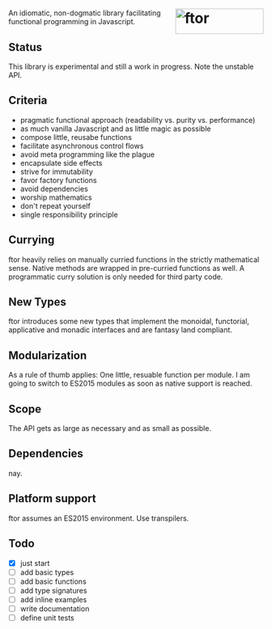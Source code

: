 # <img src="http://ramda.jcphillipps.com/logo/ramdaFilled_200x235.png" width="174" height="50" align="right" alt="ftor">

An idiomatic, non-dogmatic library facilitating functional programming in Javascript.

## Status

This library is experimental and still a work in progress. Note the unstable API.

## Criteria

* pragmatic functional approach (readability vs. purity vs. performance)
* as much vanilla Javascript and as little magic as possible
* compose little, reusabe functions
* facilitate asynchronous control flows
* avoid meta programming like the plague
* encapsulate side effects
* strive for immutability
* favor factory functions
* avoid dependencies
* worship mathematics
* don't repeat yourself
* single responsibility principle

## Currying

ftor heavily relies on manually curried functions in the strictly mathematical sense. Native methods are wrapped in pre-curried functions as well. A programmatic curry solution is only needed for third party code.

## New Types

ftor introduces some new types that implement the monoidal, functorial, applicative and monadic interfaces and are fantasy land compliant.

## Modularization

As a rule of thumb applies: One little, resuable function per module. I am going to switch to ES2015 modules as soon as native support is reached.

## Scope

The API gets as large as necessary and as small as possible.

## Dependencies

nay.

## Platform support

ftor assumes an ES2015 environment. Use transpilers.

## Todo
	
- [x] just start
- [ ] add basic types
- [ ] add basic functions
- [ ] add type signatures
- [ ] add inline examples
- [ ] write documentation
- [ ] define unit tests